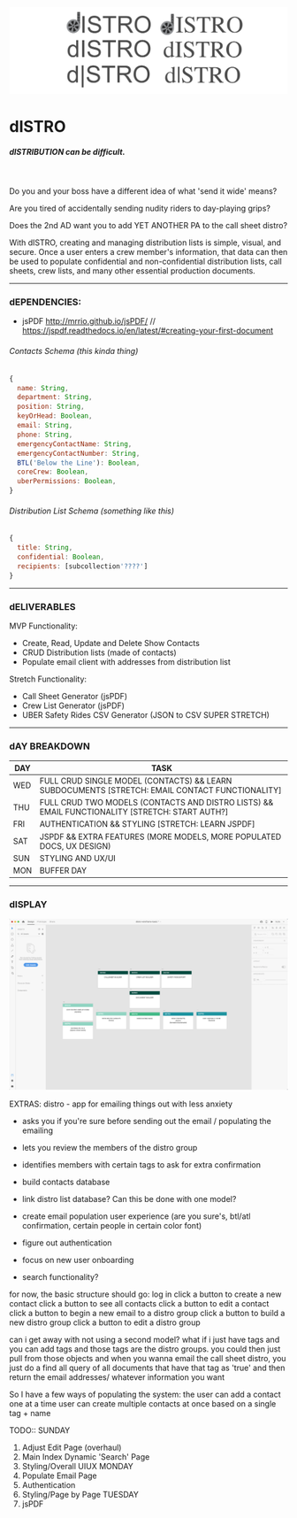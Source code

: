 ![logomockup.png](logomockup.png)

# dISTRO

##### dISTRIBUTION can be difficult.
</br>

Do you and your boss have a different idea of what 'send it wide' means?  

Are you tired of accidentally sending nudity riders to day-playing grips?  

Does the 2nd AD want you to add YET ANOTHER PA to the call sheet distro?

With dISTRO, creating and managing distribution lists is simple, visual, and secure. Once a user enters a crew member's information, that data can then be used to populate confidential and non-confidential distribution lists, call sheets, crew lists, and many other essential production documents.

---
### dEPENDENCIES:
- jsPDF http://mrrio.github.io/jsPDF/ // https://jspdf.readthedocs.io/en/latest/#creating-your-first-document


###### Contacts Schema (this kinda thing)
```js
{
  name: String,
  department: String,
  position: String,
  keyOrHead: Boolean,
  email: String,
  phone: String,
  emergencyContactName: String,
  emergencyContactNumber: String,
  BTL('Below the Line'): Boolean,
  coreCrew: Boolean,
  uberPermissions: Boolean,
}
```

###### Distribution List Schema (something like this)
```js
{
  title: String,
  confidential: Boolean,
  recipients: [subcollection'????']
}
```
---

### dELIVERABLES
MVP Functionality:
- Create, Read, Update and Delete Show Contacts
- CRUD Distribution lists (made of contacts)
- Populate email client with addresses from distribution list

Stretch Functionality:
- Call Sheet Generator (jsPDF)
- Crew List Generator (jsPDF)
- UBER Safety Rides CSV Generator (JSON to CSV SUPER STRETCH)
---

### dAY BREAKDOWN
| DAY | TASK |
|-|-|
| WED | FULL CRUD SINGLE MODEL (CONTACTS) && LEARN SUBDOCUMENTS [STRETCH: EMAIL CONTACT FUNCTIONALITY] |
| THU | FULL CRUD TWO MODELS (CONTACTS AND DISTRO LISTS) && EMAIL FUNCTIONALITY  [STRETCH: START AUTH?] |
| FRI | AUTHENTICATION && STYLING [STRETCH: LEARN JSPDF] |
| SAT | JSPDF && EXTRA FEATURES (MORE MODELS, MORE POPULATED DOCS, UX DESIGN) |
| SUN | STYLING AND UX/UI |
| MON | BUFFER DAY |

---

### dISPLAY
![distro-wireframe-basic.png](distro-wireframe-basic.png)





EXTRAS:
distro - app for emailing things out with less anxiety

- asks you if you're sure before sending out the email / populating the emailing
- lets you review the members of the distro group
- identifies members with certain tags to ask for extra confirmation

- build contacts database
- link distro list database? Can this be done with one model?
- create email population user experience (are you sure's, btl/atl confirmation, certain people in certain color font)
- figure out authentication
- focus on new user onboarding
- search functionality?


for now, the basic structure should go:
log in
click a button to create a new contact
click a button to see all contacts
click a button to edit a contact
click a button to begin a new email to a distro group
click a button to build a new distro group
click a button to edit a distro group

can i get away with not using a second model? what if i just have tags and you can add tags
and those tags are the distro groups. you could then just pull from those objects and when you wanna email the call sheet distro, you just do a find all query of all documents that have that tag as 'true' and then return the email addresses/ whatever information you want





So I have a few ways of populating the system:
the user can add a contact one at a time
user can create multiple contacts at once based on a single tag + name


TODO::
SUNDAY
1. Adjust Edit Page (overhaul)
2. Main Index Dynamic 'Search' Page
3. Styling/Overall UIUX
MONDAY
1. Populate Email Page
2. Authentication
3. Styling/Page by Page
TUESDAY
1. jsPDF
